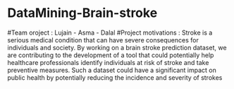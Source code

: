 # DataMining-Brain-stroke
#Team oroject : Lujain - Asma - Dalal
#Project motivations : Stroke is a serious medical condition that can have severe consequences for individuals and society. By working on a brain stroke prediction dataset, we are contributing to the development of a tool that could potentially help healthcare professionals identify individuals at risk of stroke and take preventive measures. Such a dataset could have a significant impact on public health by potentially reducing the incidence and severity of strokes
